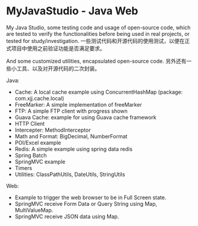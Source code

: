 # MyJavaStudio - Java Web
My Java Studio, some testing code and usage of open-source code, which are tested to verify the functionalities before being used in real projects, or tested for study/investigation.
一些测试代码和开源代码的使用测试，以便在正式项目中使用之前验证功能是否满足要求。

And some customized utilities, encapsulated open-source code. 
另外还有一些小工具、以及对开源代码的二次封装。

Java:
- Cache: A local cache example using ConcurrentHashMap (package: com.xjj.cache.local)
- FreeMarker: A simple implementation of freeMarker
- FTP: A simple FTP client with progress shown
- Guava Cache: example for using Guava cache framework
- HTTP Client
- Intercepter: MethodInterceptor
- Math and Format: BigDecimal, NumberFormat
- POI/Excel example
- Redis: A simple example using spring data redis
- Spring Batch
- SpringMVC example
- Timers
- Utilities: ClassPathUtils, DateUtils, StringUtils

Web:
- Example to trigger the web browser to be in Full Screen state.
- SpringMVC receive Form Data or Query String using Map, MultiValueMap.
- SpringMVC receive JSON data using Map.
